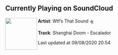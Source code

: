 ## Currently Playing on SoundCloud

[<img align="left" width="100" src="https://i1.sndcdn.com/artworks-yKiEQXUoMRHjCt6i-355oKg-t50x50.jpg">](https://soundcloud.com/wtfsthatsound/shanghai-doom-escalador)

**Artist**: Wtf’s That Sound 🛸 

**Track**: Shanghai Doom - Escalador

Last updated at 09/08/2020 20:54
